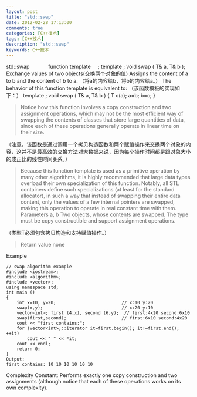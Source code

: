 ```yaml
---
layout: post
title: "std::swap"
date: 2012-02-28 17:13:00
comments: true
categories: [C++技术]
tags: [C++技术]
description: "std::swap"
keywords: C++技术
---
```


std::swap             function template     <algorithm>;
template <class T>; void swap ( T& a, T& b );
Exchange values of two objects(交换两个对象的值)
Assigns the content of a to b and the content of b to a.
（将a的内容给b，将b的内容给a。）
The behavior of this function template is equivalent to:
（该函数模板的实现如下：）
template <class T>; void swap ( T& a, T& b )
{
    T c(a); a=b; b=c;
}

> Notice how this function involves a copy construction and two assignment operations, which may not be the most efficient way of swapping the contents of classes that store large quantities of data, since each of these operations generally operate in linear time on their size.

（注意，该函数是通过调用一个拷贝构造函数和两个赋值操作来交换两个对象的内容，这并不是最高效的交换方法对大数据来说，因为每个操作时间都是跟对象大小的成正比的线性时间关系。）

> Because this function template is used as a primitive operation by many other algorithms, it is highly recommended that large data types overload their own specialization of this function. Notably, all STL containers define such specializations (at least for the standard allocator), in such a way that instead of swapping their entire data content, only the values of a few internal pointers are swapped, making this operation to operate in real constant time with them. Parameters a, b Two objects, whose contents are swapped. The type must be copy constructible and support assignment operations.

（类型T必须包含拷贝构造和支持赋值操作。）

> Return value none

Example
```
// swap algorithm example
#include <iostream>;
#include <algorithm>;
#include <vector>;
using namespace std;
int main ()
{
    int x=10, y=20;                         // x:10 y:20
    swap(x,y);                              // x:20 y:10
    vector<int>; first (4,x), second (6,y);  // first:4x20 second:6x10
    swap(first,second);                     // first:6x10 second:4x20
    cout << "first contains:";
    for (vector<int>;::iterator it=first.begin(); it!=first.end(); ++it)
        cout << " " << *it;
    cout << endl;
    return 0;
}
Output:
first contains: 10 10 10 10 10 10
```

Complexity
    Constant: Performs exactly one copy construction and two assignments (although notice that each of these operations works on its own complexity).
